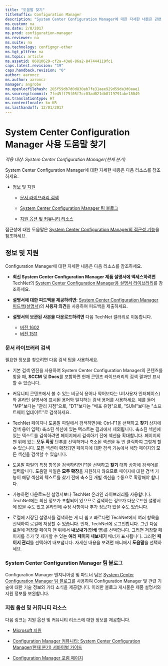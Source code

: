 ```yaml
---
title: "도움말 찾기"
titleSuffix: Configuration Manager
description: "System Center Configuration Manager에 대한 자세한 내용은 관련 리소스를 찾아보세요."
ms.custom: na
ms.date: 2/8/2017
ms.prod: configuration-manager
ms.reviewer: na
ms.suite: na
ms.technology: configmgr-other
ms.tgt_pltfrm: na
ms.topic: article
ms.assetid: 86810629-cf2a-43e8-86a2-847444119fc1
caps.latest.revision: "19"
caps.handback.revision: "0"
author: aaroncz
ms.author: aaroncz
manager: angrobe
ms.openlocfilehash: 205f59db7d0d830ab7fe31aee929d59da3d0aae1
ms.sourcegitcommit: 7fe45ff75f05f7cc03ad021db8119791abe18049
ms.translationtype: HT
ms.contentlocale: ko-KR
ms.lasthandoff: 12/01/2017
---
```

# <a name="find-help-for-using-system-center-configuration-manager"></a>System Center Configuration Manager 사용 도움말 찾기

*적용 대상: System Center Configuration Manager(현재 분기)*

System Center Configuration Manager에 대한 자세한 내용은 다음 리소스를 참조하세요.  

-   [정보 및 지원](#bkmk_Info)  

    -   [문서 라이브러리 검색](#BKMK_SearchTips)  

    -   [System Center Configuration Manager 팀 블로그](#BKMK_ProductGroupBlog)  
    -   [지원 옵션 및 커뮤니티 리소스](#BKMK_SupportOptions)

  접근성에 대한 도움말은 [System Center Configuration Manager의 접근성 기능](../../core/understand/accessibility-features.md)을 참조하세요.

##  <a name="bkmk_Info"></a> 정보 및 지원  
 Configuration Manager에 대한 자세한 내용은 다음 리소스를 참조하세요.  

-   **최신 System Center Configuration Manager 제품 설명서에 액세스하려면** TechNet의 [System Center Configuration Manager용 설명서 라이브러리](http://go.microsoft.com/fwlink/p/?LinkId=691974)를 참조하세요.

-   **설명서에 대한 피드백을 제공하려면:** [System Center Configuration Manager 피드백(설명서)](https://configurationmanager.uservoice.com/forums/300492-ideas/category/112371-documentation)의 **사용자 의견**을 사용하여 피드백을 제출하세요.  

-   **설명서의 보관된 사본을 다운로드하려면** 다음 TechNet 갤러리로 이동합니다.

    - [버전 1602](https://gallery.technet.microsoft.com/documentation-for-system-ea90eaf1)
    - [버전 1511](https://gallery.technet.microsoft.com/documentation-for-system-ea90eaf1)

###  <a name="BKMK_SearchTips"></a> 문서 라이브러리 검색  
 필요한 정보를 찾으려면 다음 검색 팁을 사용하세요.  

-   기본 검색 엔진을 사용하여 System Center Configuration Manager의 콘텐츠를 찾을 때, **SCCM** 및 **Docs**를 포함하면 현재 콘텐츠 라이브러리의 검색 결과만 표시할 수 있습니다.

-   커뮤니티 콘텐츠에서 볼 수 있는 비공식 용어나 약어보다는 UI(사용자 인터페이스)와 온라인 설명서에 표시된 용어와 일치하는 검색 용어를 사용하세요. 예를 들어 "MP"보다는 "관리 지점"으로, "DT"보다는 "배포 유형"으로, "SUM"보다는 "소프트웨어 업데이트"로 검색하세요.  

-   TechNet 페이지나 도움말 파일에서 검색하면(예: Ctrl-F1을 선택하고 **찾기** 상자에 검색 용어 입력) 축소된 섹션에 있는 텍스트는 결과에서 제외됩니다. 축소된 섹션에 있는 텍스트를 검색하려면 페이지에서 검색하기 전에 섹션을 확대합니다. 페이지의 맨 위에 있는 **모두 확장** 단추를 선택하거나 축소된 섹션을 두 번 클릭하여 그렇게 할 수 있습니다. 모든 섹션이 확장되면 페이지에 대한 검색 기능에서 해당 페이지의 모든 섹션을 검색할 수 있습니다.  

-   도움말 파일의 특정 항목을 검색하려면 F1을 선택하고 **찾기** 대화 상자에 검색어를 입력합니다. 도움말 파일은 **모두 확장**을 지원하지 않으므로 페이지에 대한 검색 기능이 해당 섹션의 텍스트를 찾기 전에 축소된 개별 섹션을 수동으로 확장해야 합니다.  

-   가능하면 다운로드한 설명서보다 TechNet 온라인 라이브러리를 사용합니다. TechNet에는 최신 정보가 포함되어 있으므로 검색하는 정보가 다운로드한 설명서에 없을 수도 있고 온라인에 수정 사항이나 추가 정보가 있을 수도 있습니다.  

-   로컬에 저장된 설명서를 검색하는 게 더 쉽고 빠르다면 TechNet에서 여러 항목을 선택하여 로컬에 저장할 수 있습니다. 먼저, TechNet에 로그인합니다. 그런 다음 로컬에 저장할 페이지 맨 위에서 **내보내기**(**인쇄** 옆)를 선택합니다. 그러면 저장할 페이지를 추가 및 제거할 수 있는 **여러 페이지 내보내기** 배너가 표시됩니다. 그러면 **페이지 관리**를 선택하여 내보냅니다. 자세한 내용을 보려면 배너에서 **도움말**을 선택하세요.  

###  <a name="BKMK_ProductGroupBlog"></a> System Center Configuration Manager 팀 블로그  
 Configuration Manager 엔지니어링 및 파트너 팀은 [System Center Configuration Manager 팀 블로그](http://go.microsoft.com/fwlink/?LinkId=191941)를 사용하여 Configuration Manager 및 관련 기술에 대한 기술 정보와 기타 소식을 제공합니다. 이러한 블로그 게시물은 제품 설명서와 지원 정보를 보완합니다.  

###  <a name="BKMK_SupportOptions"></a> 지원 옵션 및 커뮤니티 리소스  
 다음 링크는 지원 옵션 및 커뮤니티 리소스에 대한 정보를 제공합니다.  

-   [Microsoft 지원](http://go.microsoft.com/fwlink/?LinkId=243064)  

-   [Configuration Manager 커뮤니티: System Center Configuration Manager(현재 분기) 서바이벌 가이드](http://social.technet.microsoft.com/wiki/contents/articles/33035.system-center-configuration-manager-current-branch-survival-guide.aspx )  

-   [Configuration Manager 포럼 페이지](https://social.technet.microsoft.com/Forums/en-US/home?category=ConfigMgrCB)  
